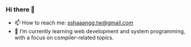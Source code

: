 ### Hi there 👋
- 📫 How to reach me: sshaaangg.tw@gmail.com
- 🌱 I’m currently learning web development and system programming, with a focus on compiler-related topics.
<!-- - My Linkedin profile: www.linkedin.com/in/shang-chun
- My HackMD profle: https://hackmd.io/@sShaAanGg -->
<!--
**sShaAanGg/sShaAanGg** is a ✨ _special_ ✨ repository because its `README.md` (this file) appears on your GitHub profile.

Here are some ideas to get you started:

- 🔭 I’m currently working on ...
- 🌱 I’m currently learning ...
- 👯 I’m looking to collaborate on ...
- 🤔 I’m looking for help with ...
- 💬 Ask me about ...
- 📫 How to reach me: ...
- 😄 Pronouns: ...
- ⚡ Fun fact: ...
-->

